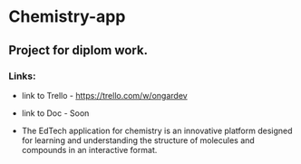 # Chemistry-app

## Project for diplom work.

### Links:
- link to Trello - https://trello.com/w/ongardev
- link to Doc - Soon


- The EdTech application for chemistry is an innovative platform designed for learning and understanding the structure of molecules and compounds in an interactive format.
